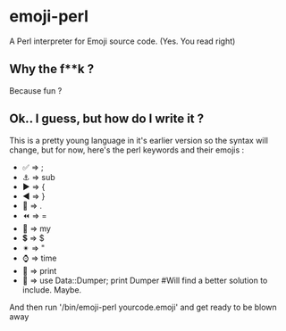 # emoji-perl
A Perl interpreter for Emoji source code. (Yes. You read right)

## Why the f**k ? 

Because fun ?

## Ok.. I guess, but how do I write it ?

This is a pretty young language in it's earlier version so the syntax will change, but for now, here's the perl keywords and their
emojis :

- ✅ => ;
- ⚓ => sub
- ▶ => {
- ◀ => }
- 🔹 => .
- ⏪ => =
- 📌 => my
- 💲 => $
- ✴ => "
- ⌚ => time
- 📠 => print
- 💩 => use Data::Dumper; print Dumper #Will find a better solution to include. Maybe.

And then run '/bin/emoji-perl yourcode.emoji' and get ready to be blown away
